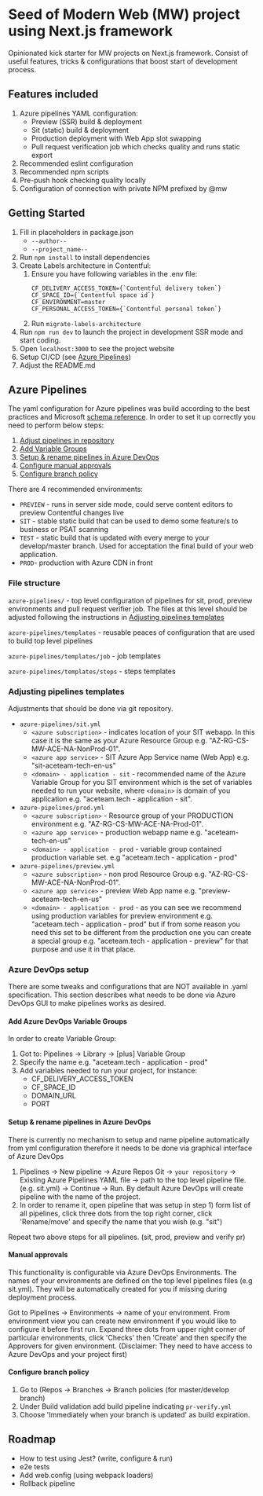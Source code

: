 # Seed of  Modern Web (MW) project using Next.js framework
Opinionated kick starter for MW projects on Next.js framework. Consist of useful  features, tricks  & configurations that boost start of development process.

## Features included
1. Azure pipelines YAML configuration:
    - Preview (SSR) build & deployment
    - Sit (static) build & deployment
    - Production deployment with Web App slot swapping
    - Pull request verification job which checks quality and runs static export
1. Recommended eslint configuration
1. Recommended npm scripts
1. Pre-push hook checking quality locally
1. Configuration of connection with private NPM prefixed by @mw

## Getting Started
1. Fill in placeholders in package.json
    - `--author--`
    - `--project_name--`
1. Run `npm install`  to install dependencies
1. Create Labels architecture in Contentful:
    1. Ensure you have following variables in the .env file:
        ```
        CF_DELIVERY_ACCESS_TOKEN={`Contentful delivery token`}
        CF_SPACE_ID={`Contentful space id`}
        CF_ENVIRONMENT=master
        CF_PERSONAL_ACCESS_TOKEN={`Contentful personal token`}
        ```
    1. Run `migrate-labels-architecture`
1. Run `npm run dev` to launch the project in development SSR mode and start coding.
1. Open `localhost:3000` to see the project website
1. Setup CI/CD (see [Azure Pipelines](#azure-pipelines))
1. Adjust the README.md

## Azure Pipelines
The yaml configuration for Azure pipelines was build according to the best practices and Microsoft [schema reference](https://docs.microsoft.com/en-us/azure/devops/pipelines/yaml-schema?view=azure-devops&tabs=schema). In order to set it up correctly you need to perform below steps:
1. [Adjust pipelines in repository](#Adjusting-pipelines-templates)
1. [Add Variable Groups](#Add-Azure-DevOps-Variable-Groups)
1. [Setup & rename pipelines in Azure DevOps](#Setup-&-rename-pipelines-in-Azure-DevOps)
1. [Configure manual approvals](#Manual-approvals)
1. [Configure branch policy](#Configure-branch-policy)

There are 4 recommended environments:
- `PREVIEW` - runs in server side mode, could serve content editors to preview  Contentful changes live
- `SIT` - stable static build that can be used to demo some feature/s to business or PSAT scanning
- `TEST` - static build that is updated with every merge to your develop/master branch. Used for acceptation the final build of your web application.
- `PROD`- production with Azure CDN in front

### File structure
`azure-pipelines/` - top level configuration of pipelines for sit, prod, preview environments and pull request verifier job. The files at this level should be adjusted following the instructions in [Adjusting pipelines templates](#adjusting-pipelines-templates)

`azure-pipelines/templates` - reusable peaces of configuration that are used to build top level pipelines

`azure-pipelines/templates/job` - job templates

`azure-pipelines/templates/steps` - steps templates

### Adjusting pipelines templates
Adjustments that should be done via git repository.
- `azure-pipelines/sit.yml`
    - `<azure subscription>` - indicates location of your SIT webapp. In this case it is the same as your Azure Resource Group e.g. "AZ-RG-CS-MW-ACE-NA-NonProd-01".
    - `<azure app service>` - SIT Azure App Service name (Web App) e.g. "sit-aceteam-tech-en-us"
    - `<domain> - application - sit`  - recommended name of the Azure Variable Group for you SIT environment which is the set of variables needed to run your website, where `<domain>` is domain of you application e.g. "aceteam.tech - application - sit".
- `azure-pipelines/prod.yml`
    - `<azure subscription>` - Resource group of your PRODUCTION environment e.g. "AZ-RG-CS-MW-ACE-NA-Prod-01".
    - `<azure app service>` - production webapp name e.g. "aceteam-tech-en-us"
    - `<domain> - application - prod` - variable group contained production variable set. e.g "aceteam.tech - application - prod"
- `azure-pipelines/preview.yml`
    - `<azure subscription>` - non prod Resource Group e.g. "AZ-RG-CS-MW-ACE-NA-NonProd-01".
    - `<azure app service>` - preview Web App name e.g. "preview-aceteam-tech-en-us"
    - `<domain> - application - prod` - as you can see we recommend using production variables for preview environment e.g. "aceteam.tech - application - prod" but if from some reason you need this set to be different from the production one you can create a special group e.g. "aceteam.tech - application - preview" for that purpose and use it in that place.

### Azure DevOps setup
There are some tweaks and configurations that are NOT available in .yaml specification. This section describes what needs to be done via Azure DevOps GUI to make pipelines works as desired.

#### Add Azure DevOps Variable Groups
In order to create Variable Group:
1.  Got to: Pipelines -> Library -> [plus] Variable Group
1. Specify the name e.g. "aceteam.tech - application - prod"
1. Add variables needed to run your project, for instance:
    - CF_DELIVERY_ACCESS_TOKEN
    - CF_SPACE_ID
    - DOMAIN_URL
    - PORT

#### Setup & rename pipelines in Azure DevOps
There is currently no mechanism to setup and name pipeline automatically from yml configuration therefore it needs to be done via graphical interface of Azure DevOps
1. Pipelines -> New pipeline -> Azure Repos Git -> `your repository` -> Existing Azure Pipelines YAML file -> path to the top level pipeline file. (e.g. sit.yml) -> Continue -> Run. By default Azure DevOps will create pipeline with the name of the project.
1.  In order to rename it, open pipeline that was setup in step 1) form list of all pipelines, click three dots from the top right corner, click 'Rename/move' and specify the name that you wish (e.g. "sit")

Repeat two above steps for all pipelines. (sit, prod, preview and verify pr)

#### Manual approvals
This functionality is configurable via Azure DevOps Environments. The names of your environments are defined on the top level pipelines files (e.g sit.yml). They will be automatically created for you if missing during deployment process.

Got to Pipelines -> Environments -> name of your environment. From environment view you can create new environment if you would like to configure it before first run. Expand three dots from upper right corner of particular environments, click 'Checks' then 'Create' and then specify the Approvers for given environment. (Disclaimer: They need to have access to Azure DevOps and your project first)

#### Configure branch policy
1. Go to (Repos -> Branches -> Branch policies (for master/develop branch)
1. Under Build validation add build pipeline indicating `pr-verify.yml`
1. Choose 'Immediately when your branch is updated' as build expiration.

## Roadmap
- How to test using Jest?  (write, configure & run)
- e2e tests
- Add web.config (using webpack loaders)
- Rollback pipeline
